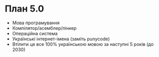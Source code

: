 # План 5.0

- Мова програмування
- Компілятор/асемблер/лінкер
- Операційна система
- Українські інтернет-імена (заміть punycode)
- Втілити це все 100% українською мовою за наступні 5 років (до 2030)
